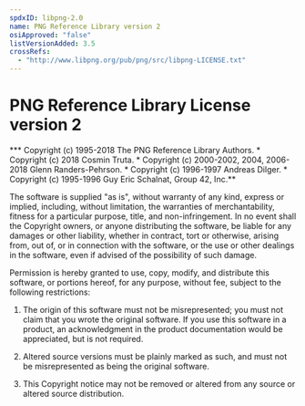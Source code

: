 ```yaml
---
spdxID: libpng-2.0
name: PNG Reference Library version 2
osiApproved: "false"
listVersionAdded: 3.5
crossRefs: 
  - "http://www.libpng.org/pub/png/src/libpng-LICENSE.txt"
---
```


# PNG Reference Library License version 2

*** Copyright (c) 1995-2018 The PNG Reference Library Authors. * Copyright (c) 2018 Cosmin Truta. * Copyright (c) 2000-2002, 2004, 2006-2018 Glenn Randers-Pehrson. * Copyright (c) 1996-1997 Andreas Dilger. * Copyright (c) 1995-1996 Guy Eric Schalnat, Group 42, Inc.**

The software is supplied "as is", without warranty of any kind, express or implied, including, without limitation, the warranties of merchantability, fitness for a particular purpose, title, and non-infringement. In no event shall the Copyright owners, or anyone distributing the software, be liable for any damages or other liability, whether in contract, tort or otherwise, arising from, out of, or in connection with the software, or the use or other dealings in the software, even if advised of the possibility of such damage.

Permission is hereby granted to use, copy, modify, and distribute this software, or portions hereof, for any purpose, without fee, subject to the following restrictions:

1. The origin of this software must not be misrepresented; you must not claim that you wrote the original software. If you use this software in a product, an acknowledgment in the product documentation would be appreciated, but is not required.

2. Altered source versions must be plainly marked as such, and must not be misrepresented as being the original software.

3. This Copyright notice may not be removed or altered from any source or altered source distribution.
